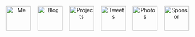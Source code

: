 <p align="center">
  <a href="https://antfu.me"><img src='https://github.com/antfu/antfu/raw/master/me.svg?sanitize=true' alt="Me" title="Me" height='65px'/></a>　
  <a href="https://antfu.me/blog"><img src='https://github.com/antfu/antfu/raw/master/blog.svg?sanitize=true' alt="Blog" title="Blog" height='65px'/></a>　
  <a href="https://antfu.me/projects"><img src='https://github.com/antfu/antfu/raw/master/projects.svg?sanitize=true' alt="Projects" title="Projects" height='65px'/></a>　
  <a href="https://twitter.com/antfu7"><img src='https://github.com/antfu/antfu/raw/master/tweets.svg?sanitize=true' alt="Tweets" title="Tweets" height='65px'/></a>　
  <a href="https://instagram.com/antfu7"><img src='https://github.com/antfu/antfu/raw/master/photos.svg?sanitize=true' alt="Photos" title="Photos" height='65px'/></a>　
  <a href="https://github.com/sponsors/antfu"><img src='https://github.com/antfu/antfu/raw/master/sponsor.svg?sanitize=true' alt="Sponsor" title="Sponsor" height='65px'/></a>
</p>
